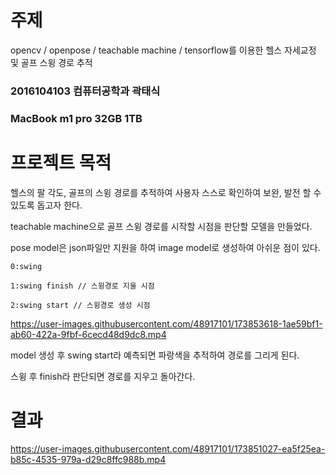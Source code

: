 # 주제

opencv / openpose / teachable machine / tensorflow를 이용한 헬스 자세교정 및 골프 스윙 경로 추적

### 2016104103 컴퓨터공학과 곽태식

### MacBook m1 pro 32GB 1TB

# 프로젝트 목적

헬스의 팔 각도, 골프의 스윙 경로를 추적하여 사용자 스스로 확인하여 보완, 발전 할 수 있도록 돕고자 한다.



teachable machine으로 골프 스윙 경로를 시작할 시점을 판단할 모델을 만들었다.

pose model은 json파일만 지원을 하여 image model로 생성하여 아쉬운 점이 있다.

    0:swing

    1:swing finish // 스윙경로 지울 시점

    2:swing start // 스윙경로 생성 시점

https://user-images.githubusercontent.com/48917101/173853618-1ae59bf1-ab60-422a-9fbf-6cecd48d9dc8.mp4


model 생성 후 swing start라 예측되면 파랑색을 추적하여 경로를 그리게 된다.

스윙 후 finish라 판단되면 경로를 지우고 돌아간다.

# 결과

https://user-images.githubusercontent.com/48917101/173851027-ea5f25ea-b85c-4535-979a-d29c8ffc988b.mp4

